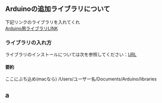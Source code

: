 ## Arduinoの追加ライブラリについて
下記リンクのライブラリを入れてくれ<br>
[Arduino用ライブラリLINK](https://drive.google.com/drive/folders/1qeW-CQY6QfRc4KwfLRRFvBdl0Zmwngdo?usp=sharing)<br>
### ライブラリの入れ方
ライブラリのインストールについては次を参照してください：[URL](http://www.arduino.cc/en/Guide/Libraries)<br>
#### 要約
ここにぶち込め(macなら)
/Users/ユーザー名/Documents/Arduino/libraries<br>
## a
